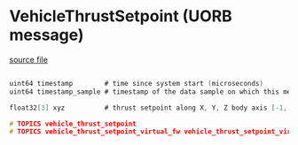 # VehicleThrustSetpoint (UORB message)



[source file](https://github.com/PX4/PX4-Autopilot/blob/main/msg/VehicleThrustSetpoint.msg)

```c

uint64 timestamp        # time since system start (microseconds)
uint64 timestamp_sample # timestamp of the data sample on which this message is based (microseconds)

float32[3] xyz          # thrust setpoint along X, Y, Z body axis [-1, 1]

# TOPICS vehicle_thrust_setpoint
# TOPICS vehicle_thrust_setpoint_virtual_fw vehicle_thrust_setpoint_virtual_mc

```
